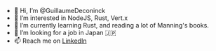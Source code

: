 - 👋 Hi, I’m @GuillaumeDeconinck
- 👀 I’m interested in NodeJS, Rust, Vert.x
- 🌱 I’m currently learning Rust, and reading a lot of Manning's books.
- 💞️ I’m looking for a job in Japan 🇯🇵
- 📫 Reach me on [LinkedIn](https://www.linkedin.com/in/guillaume-deconinck-9b6a8399/)

<!---
GuillaumeDeconinck/GuillaumeDeconinck is a ✨ special ✨ repository because its `README.md` (this file) appears on your GitHub profile.
You can click the Preview link to take a look at your changes.
--->
